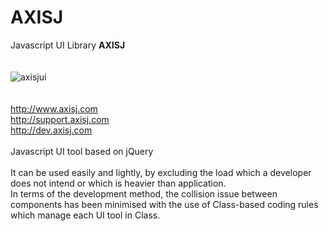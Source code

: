 AXISJ
=====

Javascript UI Library <b>AXISJ</b>
<br/>
<br/>
<br/>
<img src="http://www.axisj.com/html/img/axisjui.png" alt="axisjui" />
<br/>
<br/>
<br/>
<a href="http://www.axisj.com" target="_blank">http://www.axisj.com</a><br/>
<a href="http://www.axisj.com" target="_blank">http://support.axisj.com</a><br/>
<a href="http://www.axisj.com" target="_blank">http://dev.axisj.com</a><br/>
<br/>
Javascript UI tool based on jQuery<br/>
<br/>
It can be used easily and lightly, by excluding the load which a developer does not intend or which is heavier than application.<br/>
In terms of the development method, the collision issue between components has been minimised with the use of Class-based coding rules which manage each UI tool in Class.<br/>

